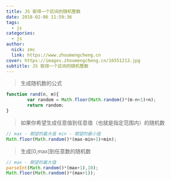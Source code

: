 ```yaml
---
title: JS 取得一个区间的随机整数
date: 2018-02-06 11:59:36
tags:
  - js
categories:
  - js
author:
  nick: zmc
  link: https://www.zhoumengcheng.cn
cover: https://images.zhoumengcheng.cn/16551213.jpg
subtitle: JS 取得一个区间的随机整数
---
```


> 生成随机数的公式

```js
function rand(n, m){
        var random = Math.floor(Math.random()*(m-n+1)+n);
        return random;
}
```

> 如果你希望生成任意值到任意值（也就是指定范围内）的随机数

```js
// max - 期望的最大值 min - 期望的最小值
Math.floor(Math.random()*(max-min+1)+min);
```

>生成[0,max]到任意数的随机数

```js
// max - 期望的最大值
parseInt(Math.random()*(max+1),10);
Math.floor(Math.random()*(max+1));
```
